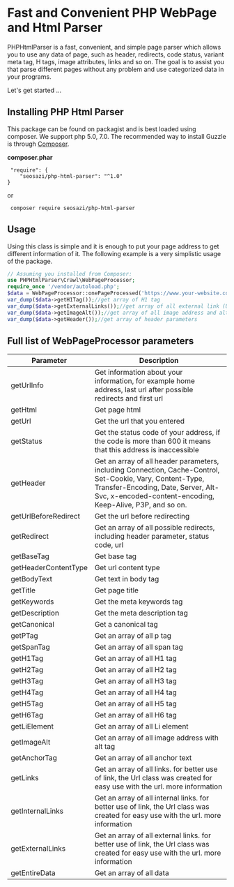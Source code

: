 # Fast and Convenient PHP WebPage and Html Parser
PHPHtmlParser is a fast, convenient, and simple page parser which allows you to use any data of page, such as header, redirects, code status, variant meta tag, H tags, image attributes, links and so on. The goal is to assist you that parse different pages without any problem and use categorized data in your programs.

Let's get started ...         

## Installing PHP Html Parser

This package can be found on packagist and is best loaded using composer. We support php 5.0, 7.0.
The recommended way to install Guzzle is through [Composer](https://getcomposer.org/).

**composer.phar**
```
 "require": {
    "seosazi/php-html-parser": "^1.0"
}
```
or
```
 composer require seosazi/php-html-parser
```

## Usage

Using this class is simple and it is enough to put your page address to get different information of it. The following example is a very simplistic usage of the package.
```php
// Assuming you installed from Composer:
use PHPHtmlParser\Crawl\WebPageProcessor;
require_once '/vendor/autoload.php';
$data = WebPageProcessor::onePageProcessed('https://www.your-website.com');
var_dump($data->getH1Tag());//get array of H1 tag
var_dump($data->getExternalLinks());//get array of all external link (Url class)
var_dump($data->getImageAlt());//get array of all image address and alt tag of them
var_dump($data->getHeader());//get array of header parameters
```

## Full list of WebPageProcessor parameters
| Parameter | Description |
| ------ | ------ |
| getUrlInfo | Get information about your information, for example home address, last url after possible redirects and first url |
| getHtml | Get page html |
| getUrl | Get the url that you entered |
| getStatus | Get the status code of your address, if the code is more than 600 it means that this address is inaccessible |
| getHeader | Get an array of all header parameters, including Connection, Cache-Control, Set-Cookie, Vary, Content-Type, Transfer-Encoding, Date, Server, Alt-Svc, x-encoded-content-encoding, Keep-Alive, P3P, and so on. |
| getUrlBeforeRedirect | Get the url before redirecting |
| getRedirect | Get an array of all possible redirects, including header parameter, status code, url |
| getBaseTag | Get base tag |
| getHeaderContentType | Get url content type |
| getBodyText | Get text in body tag |
| getTitle | Get page title |
| getKeywords | Get the meta keywords tag |
| getDescription | Get the meta description tag|
| getCanonical | Get a canonical tag | 
| getPTag | Get an array of all p tag |
| getSpanTag | Get an array of all span tag | 
| getH1Tag | Get an array of all H1 tag | 
| getH2Tag | Get an array of all H2 tag | 
| getH3Tag | Get an array of all H3 tag | 
| getH4Tag | Get an array of all H4 tag | 
| getH5Tag | Get an array of all H5 tag | 
| getH6Tag | Get an array of all H6 tag | 
| getLiElement | Get an array of all Li element | 
| getImageAlt | Get an array of all image address with alt tag | 
| getAnchorTag | Get an array of all anchor text | 
| getLinks | Get an array of all links. for better use of link, the Url class was created for easy use with the url. more information | 
| getInternalLinks | Get an array of all internal links. for better use of link, the Url class was created for easy use with the url. more information | 
| getExternalLinks | Get an array of all external links. for better use of link, the Url class was created for easy use with the url. more information |
| getEntireData | Get an array of all data 


